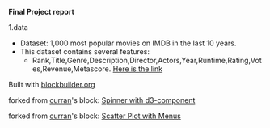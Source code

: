 **Final Project report**

1.data
- Dataset: 1,000 most popular movies on IMDB in the last 10 years.
- This dataset contains several features:
  - Rank,Title,Genre,Description,Director,Actors,Year,Runtime,Rating,Votes,Revenue,Metascore. [Here is the link](https://www.kaggle.com/PromptCloudHQ/imdb-data/data)

Built with [blockbuilder.org](http://blockbuilder.org)

forked from <a href='http://bl.ocks.org/curran/'>curran</a>'s block: <a href='http://bl.ocks.org/curran/685fa8300650c4324d571c6b0ecc55de'>Spinner with d3-component</a>


forked from <a href='http://bl.ocks.org/curran/'>curran</a>'s block: <a href='http://bl.ocks.org/curran/8c131a74b85d0bb0246233de2cff3f52'>Scatter Plot with Menus</a>
